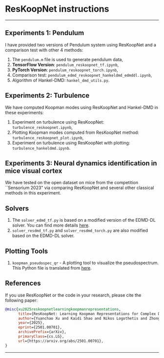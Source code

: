 # ResKoopNet instructions

---

## Experiments 1: Pendulum

I have provided two versions of Pendulum system using ResKoopNet and a comparison test with other 4 methods:

1. The `pendulum.m` file is used to generate pendulum data,
2. **TensorFlow Version**: `pendulum_reskoopnet_tf.ipynb`,
3. **PyTorch Version**: `pendulum_reskoopnet_torch.ipynb`,
4. Comparison test: `pendulum_edmd_reskoopnet_hankeldmd_edmddl.ipynb`,
5. Algorithm of Hankel-DMD: `hankel_dmd_utils.py`.

## Experiments 2: Turbulence

We have computed Koopman modes using ResKoopNet and Hankel-DMD in these experiments:

1. Experiment on turbulence using ResKoopNet: `turbulence_reskoopnet.ipynb`,
2. Plotting Koopman modes computed from ResKoopNet method: `turbulence_reskoopnet_plot.ipynb`,
3. Experiment on turbulence using ResKoopNet with plotting: `turbulence_hankeldmd.ipynb`.

## Experiments 3: Neural dynamics identification in mice visual cortex

We have tested on the open dataset on mice from the competition ``Sensorium 2023" via comparing ResKoopNet and several other classical methods in this experiment.


## Solvers

1. The `solver_edmd_tf.py` is based on a modified version of the EDMD-DL solver. You can find more details [here](https://github.com/MLDS-NUS/KoopmanDL?tab=readme-ov-file).
2. `solver_resdmd_tf.py` and `solver_resdmd_torch.py` are also modified based on the EDMD-DL solver.

## Plotting Tools

1. `koopman_pseudospec_qr` - A plotting tool to visualize the pseudospectrum. This Python file is translated from [here](https://github.com/MColbrook/Residual-Dynamic-Mode-Decomposition/blob/main/main_routines/KoopPseudoSpecQR.m).

## References

If you use ResKoopNet or the code in your research, please cite the following paper:

```bibtex
@misc{xu2025reskoopnetlearningkoopmanrepresentations,
      title={ResKoopNet: Learning Koopman Representations for Complex Dynamics with Spectral Residuals}, 
      author={Yuanchao Xu and Kaidi Shao and Nikos Logothetis and Zhongwei Shen},
      year={2025},
      eprint={2501.00701},
      archivePrefix={arXiv},
      primaryClass={cs.LG},
      url={https://arxiv.org/abs/2501.00701}, 
}
```

---




